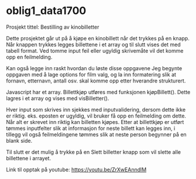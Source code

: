 # oblig1_data1700

Prosjekt tittel:
Bestilling av kinobilletter

Dette prosjektet går ut på å kjøpe en kinobillett når det trykkes på en knapp. Når knappen trykkes legges billettene i et array og til slutt vises det med tabell format. 
Ved tomme input feil eller ugyldig skrivemåte vil det komme opp en feilmelding. 

Kan også legge inn raskt hvordan du løste disse oppgavene
Jeg begynte oppgaven med å lage options for film valg, og la inn formatering slik at fornavn, etternavn, antall osv. skal komme opp etter hverandre strukturert.


Javascript har et array. Billettkjøp utføres med funksjonen kjøpBillett(). Dette lagres i et array og vises med visBilletter(). 


Hver input som skrives inn sjekkes med inputvalidering, dersom dette ikke er riktig. eks. eposten er ugyldig, vil bruker få opp en feilmelding om dette. Når alt er skrevet inn riktig kan billetten kjøpes. Etter at billettkjøp er utført tømmes inputfelter slik at informasjon for neste billett kan legges inn, i tillegg vil også feilmeldingene tømmes slik at neste person begynner på en blank side. 

Til slutt er det mulig å trykke på en Slett billetter knapp som vil slette alle billettene i arrayet. 

Link til opptak på youtube:
https://youtu.be/ZrXwEAnndlM


